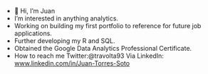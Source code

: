 - 👋 Hi, I’m Juan
-  I’m interested in anything analytics. 
-  Working on building my first portfolio to reference for future job applications. 
-  Further developing my R and SQL. 
-  Obtained the Google Data Analytics Professional Certificate. 
-  How to reach me Twitter:@travolta93 Via LinkedIn: www.linkedin.com/in/Juan-Torres-Soto

<!---
JuanTorresSoto/JuanTorresSoto is a ✨ special ✨ repository because its `README.md` (this file) appears on your GitHub profile.
You can click the Preview link to take a look at your changes.
--->
